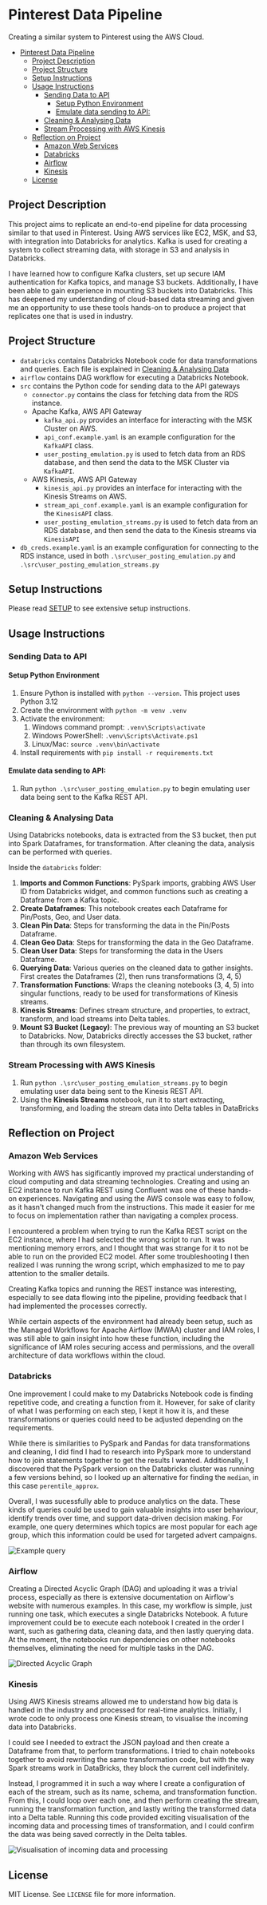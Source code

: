 # Pinterest Data Pipeline

Creating a similar system to Pinterest using the AWS Cloud.

- [Pinterest Data Pipeline](#pinterest-data-pipeline)
  - [Project Description](#project-description)
  - [Project Structure](#project-structure)
  - [Setup Instructions](#setup-instructions)
  - [Usage Instructions](#usage-instructions)
    - [Sending Data to API](#sending-data-to-api)
      - [Setup Python Environment](#setup-python-environment)
      - [Emulate data sending to API:](#emulate-data-sending-to-api)
    - [Cleaning \& Analysing Data](#cleaning--analysing-data)
    - [Stream Processing with AWS Kinesis](#stream-processing-with-aws-kinesis)
  - [Reflection on Project](#reflection-on-project)
    - [Amazon Web Services](#amazon-web-services)
    - [Databricks](#databricks)
    - [Airflow](#airflow)
    - [Kinesis](#kinesis)
  - [License](#license)

## Project Description

This project aims to replicate an end-to-end pipeline for data processing similar to that used in Pinterest. Using AWS services like EC2, MSK, and S3, with integration into Databricks for analytics. Kafka is used for creating a system to collect streaming data, with storage in S3 and analysis in Databricks.

I have learned how to configure Kafka clusters, set up secure IAM authentication for Kafka topics, and manage S3 buckets. Additionally, I have been able to gain experience in mounting S3 buckets into Databricks. This has deepened my understanding of cloud-based data streaming and given me an opportunity to use these tools hands-on to produce a project that replicates one that is used in industry.

## Project Structure

- `databricks` contains Databricks Notebook code for data transformations and queries. Each file is explained in [Cleaning & Analysing Data](#cleaning--analysing-data)
- `airflow` contains DAG workflow for executing a Databricks Notebook.
- `src` contains the Python code for sending data to the API gateways
  - `connector.py` contains the class for fetching data from the RDS instance.
  - Apache Kafka, AWS API Gateway
    - `kafka_api.py` provides an interface for interacting with the MSK Cluster on AWS.
    - `api_conf.example.yaml` is an example configuration for the `KafkaAPI` class.
    - `user_posting_emulation.py` is used to fetch data from an RDS database, and then send the data to the MSK Cluster via `KafkaAPI`.
  - AWS Kinesis, AWS API Gateway
    - `kinesis_api.py` provides an interface for interacting with the Kinesis Streams on AWS.
    - `stream_api_conf.example.yaml` is an example configuration for the `KinesisAPI` class.
    - `user_posting_emulation_streams.py` is used to fetch data from an RDS database, and then send the data to the Kinesis streams via `KinesisAPI`
- `db_creds.example.yaml` is an example configuration for connecting to the RDS instance, used in both `.\src\user_posting_emulation.py` and `.\src\user_posting_emulation_streams.py`

## Setup Instructions

Please read [SETUP](SETUP.md) to see extensive setup instructions.

## Usage Instructions

### Sending Data to API

#### Setup Python Environment

1. Ensure Python is installed with `python --version`. This project uses Python 3.12
2. Create the environment with `python -m venv .venv`
3. Activate the environment:
   1. Windows command prompt: `.venv\Scripts\activate`
   2. Windows PowerShell: `.venv\Scripts\Activate.ps1`
   3. Linux/Mac: `source .venv\bin\activate`
4. Install requirements with `pip install -r requirements.txt`

#### Emulate data sending to API:

1. Run `python .\src\user_posting_emulation.py` to begin emulating user data being sent to the Kafka REST API.

### Cleaning & Analysing Data

Using Databricks notebooks, data is extracted from the S3 bucket, then put into Spark Dataframes, for transformation. After cleaning the data, analysis can be performed with queries.

Inside the `databricks` folder:

1. **Imports and Common Functions**: PySpark imports, grabbing AWS User ID from Databricks widget, and common functions such as creating a Dataframe from a Kafka topic.
2. **Create Dataframes**: This notebook creates each Dataframe for Pin/Posts, Geo, and User data.
3. **Clean Pin Data**: Steps for transforming the data in the Pin/Posts Dataframe.
4. **Clean Geo Data**: Steps for transforming the data in the Geo Dataframe.
5. **Clean User Data**: Steps for transforming the data in the Users Dataframe.
6. **Querying Data**: Various queries on the cleaned data to gather insights. First creates the Dataframes (2), then runs transformations (3, 4, 5)
7. **Transformation Functions**: Wraps the cleaning notebooks (3, 4, 5) into singular functions, ready to be used for transformations of Kinesis streams.
8. **Kinesis Streams**: Defines stream structure, and properties, to extract, transform, and load streams into Delta tables.
9. **Mount S3 Bucket (Legacy)**: The previous way of mounting an S3 bucket to Databricks. Now, Databricks directly accesses the S3 bucket, rather than through its own filesystem.

### Stream Processing with AWS Kinesis

1. Run `python .\src\user_posting_emulation_streams.py` to begin emulating user data being sent to the Kinesis REST API.
2. Using the **Kinesis Streams** notebook, run it to start extracting, transforming, and loading the stream data into Delta tables in DataBricks

## Reflection on Project

### Amazon Web Services

Working with AWS has sigificantly improved my practical understanding of cloud computing and data streaming technologies. Creating and using an EC2 instance to run Kafka REST using Confluent was one of these hands-on experiences. Navigating and using the AWS console was easy to follow, as it hasn't changed much from the instructions. This made it easier for me to focus on implementation rather than navigating a complex process.

I encountered a problem when trying to run the Kafka REST script on the EC2 instance, where I had selected the wrong script to run. It was mentioning memory errors, and I thought that was strange for it to not be able to run on the provided EC2 model. After some troubleshooting I then realized I was running the wrong script, which emphasized to me to pay attention to the smaller details.

Creating Kafka topics and running the REST instance was interesting, especially to see data flowing into the pipeline, providing feedback that I had implemented the processes correctly.

While certain aspects of the environment had already been setup, such as the Managed Workflows for Apache Airflow (MWAA) cluster and IAM roles, I was still able to gain insight into how these function, including the significance of IAM roles securing access and permissions, and the overall architecture of data workflows within the cloud.

### Databricks

One improvement I could make to my Databricks Notebook code is finding repetitive code, and creating a function from it. However, for sake of clarity of what I was performing on each step, I kept it how it is, and these transformations or queries could need to be adjusted depending on the requirements.

While there is similarities to PySpark and Pandas for data transformations and cleaning, I did find I had to research into PySpark more to understand how to join statements together to get the results I wanted. Additionally, I discovered that the PySpark version on the Databricks cluster was running a few versions behind, so I looked up an alternative for finding the `median`, in this case `perentile_approx`.

Overall, I was sucessfully able to produce analytics on the data. These kinds of queries could be used to gain valuable insights into user behaviour, identify trends over time, and support data-driven decision making. For example, one query determines which topics are most popular for each age group, which this information could be used for targeted advert campaigns.

![Example query](docs/query.png)

### Airflow

Creating a Directed Acyclic Graph (DAG) and uploading it was a trivial process, especially as there is extensive documentation on Airflow's website with numerous examples. In this case, my workflow is simple, just running one task, which executes a single Databricks Notebook. A future improvement could be to execute each notebook I created in the order I want, such as gathering data, cleaning data, and then lastly querying data. At the moment, the notebooks run dependencies on other notebooks themselves, eliminating the need for multiple tasks in the DAG.

![Directed Acyclic Graph](docs/dag.png)

### Kinesis

Using AWS Kinesis streams allowed me to understand how big data is handled in the industry and processed for real-time analytics. Initially, I wrote code to only process one Kinesis stream, to visualise the incoming data into Databricks.

I could see I needed to extract the JSON payload and then create a Dataframe from that, to perform transformations. I tried to chain notebooks together to avoid rewriting the same transformation code, but with the way Spark streams work in DataBricks, they block the current cell indefinitely.

Instead, I programmed it in such a way where I create a configuration of each of the stream, such as its name, schema, and transformation function. From this, I could loop over each one, and then perform creating the stream, running the transformation function, and lastly writing the transformed data into a Delta table. Running this code provided exciting visualisation of the incoming data and processing times of transformation, and I could confirm the data was being saved correctly in the Delta tables.

![Visualisation of incoming data and processing](docs/kinesis_notebook.png)

## License

MIT License. See `LICENSE` file for more information.

